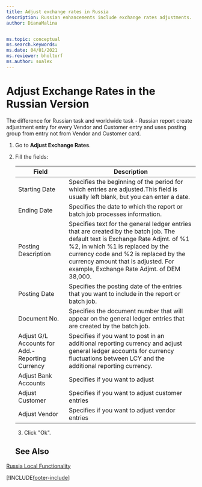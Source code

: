 ```yaml
---
title: Adjust exchange rates in Russia
description: Russian enhancements include exchange rates adjustments.
author: DianaMalina


ms.topic: conceptual
ms.search.keywords:
ms.date: 04/01/2021
ms.reviewer: bholtorf
ms.author: soalex
---
```


# Adjust Exchange Rates in the Russian Version

The difference for Russian task and worldwide task - Russian report create adjustment entry for every Vendor and Customer entry and uses posting group from entry not from Vendor and Customer card.

1. Go to **Adjust Exchange Rates**.

2. Fill the fields:

   | Field                                           | Description                                                  |
   | ----------------------------------------------- | ------------------------------------------------------------ |
   | Starting Date                                   | Specifies the beginning of the period for which entries are adjusted.This field is usually left blank, but you can enter a date. |
   | Ending Date                                     | Specifies the date to which the report or batch job processes information. |
   | Posting Description                             | Specifies text for the general ledger entries that are created by the batch job. The default text is Exchange Rate Adjmt. of %1 %2, in which %1 is replaced by the currency code and %2 is replaced by the currency amount that is adjusted. For example, Exchange Rate Adjmt. of DEM 38,000. |
   | Posting Date                                    | Specifies the posting date of the entries that you want to include in the report or batch job. |
   | Document No.                                    | Specifies the document number that will appear on the general ledger entries that are created by the batch job. |
   | Adjust G/L Accounts for Add.-Reporting Currency | Specifies if you want to post in an additional reporting currency and adjust general ledger accounts for currency fluctuations between LCY and the additional reporting currency. |
   | Adjust Bank Accounts                            | Specifies if you want to adjust                              |
   | Adjust Customer                                 | Specifies if you want to adjust customer entries             |
   | Adjust Vendor                                   | Specifies if you want to adjust vendor entries               |

   3. Click "Ok".
   
   ## See Also 

[Russia Local Functionality](russia-local-functionality.md)


[!INCLUDE[footer-include](../../includes/footer-banner.md)]